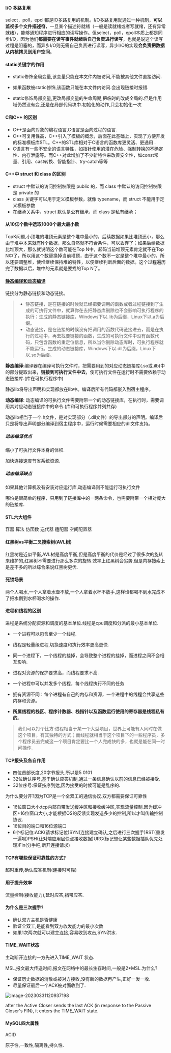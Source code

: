 #### I/O 多路复用

select，poll，epoll都是IO多路复用的机制。I/O多路复用就通过一种机制，**可以监视多个文件描述符**，一旦某个描述符就绪（一般是读就绪或者写就绪，还有异常就绪），能够通知程序进行相应的读写操作。但select，poll，epoll本质上都是同步I/O，因为他们**都需要在读写事件就绪后自己负责进行读写**，也就是说这个读写过程是阻塞的，而异步I/O则无需自己负责进行读写，异步I/O的实现**会负责把数据从内核拷贝到用户空间**。

#### static关键字的作用

- static修饰全局变量,该变量只能在本文件内被访问,不能被其他文件直接访问.

- 如果函数被static修饰,该函数只能在本文件内访问.会出现链接时报错.

- static修饰局部变量,更改局部变量的生命周期,把临时的改成全局的.但是作用域仍然没有变,还是在局部代码块中.初始化的动作,只会初始化一次

#### C和C++ 的区别

- C++是面向对象的编程语言,C语言是面向过程的语言.
- C++可复用性高，C++引入了模板的概念，后面在此基础上，实现了方便开发的标准模板库STL。C++的STL库相对于C语言的函数库更灵活、更通用 .
- C语言有一些不安全的语言特性，如指针使用的潜在危险、强制转换的不确定性、内存泄露等。而C++对此增加了不少新特性来改善安全性，如const常量、引用、cast转换、智能指针、try-catch等等  

#### C++中 struct 和 class 的区别  

- struct 中默认的访问控制权限是 public 的，而 class 中默认的访问控制权限是 private 的  
- class 关键字可以用于定义模板参数，就像 typename，而 struct 不能用于定义模板参数  
- 在继承关系中，struct 默认是公有继承，而 class 是私有继承；  

#### 从10亿个数中选取1000个最大最小数

TopK问题,小顶堆的堆顶元素是整个堆中最小的，后续数据如果比堆顶还小，那么由于堆中本来就有N个数据，那么自然就不符合条件，可以丢弃了；如果后续数据比堆顶大，那么就说明这个数可能在Top N中，起码当前堆顶元素肯定就不在Top N中了，所以用这个数替换掉当前堆顶，由于这个数不一定是整个堆中最小的，所以还要调整堆，使堆继续保持堆的特性，以便继续判断后面的数据。这个过程遍历完了数据以后，堆中的元素就是要找的Top N了。

#### [静态编译和动态编译](https://blog.csdn.net/weixin_38907560/article/details/81478981)

链接分为静态链接和动态链接。

> - 静态链接，是在链接的时候就已经把要调用的函数或者过程链接到了生成的可执行文件中，就算你在去把静态库删除也不会影响可执行程序的执行；生成的静态链接库，Windows下以.lib为后缀，Linux下以.a为后缀。
> - 动态链接，是在链接的时候没有把调用的函数代码链接进去，而是在执行的过程中，再去找要链接的函数，生成的可执行文件中没有函数代码，只包含函数的重定位信息，所以当你删除动态库时，可执行程序就不能运行。生成的动态链接库，Windows下以.dll为后缀，Linux下以.so为后缀。  

**静态编译**:编译器在编译可执行文件时，把需要用到的对应动态链接库(.so或.ilb)中的部分提取出来，**链接到可执行文件中去**，使可执行文件在运行时不需要依赖于动态链接库.(库在可执行程序中)

静态lib将导出声明和实现都放在lib中。编译后所有代码都嵌入到宿主程序。

**动态编译**: 动态编译的可执行文件需要附带一个的动态链接库，在执行时，需要调用其对应动态链接库中的命令.(库和可执行程序并列共存)

动态lib相当于一个.h文件，是对实现部分（.dll文件）的导出部分的声明。编译后只是将导出声明部分编译到宿主程序中，运行时候需要相应的dll文件支持。

##### 动态编译优点

缩小了可执行文件本身的体积.

加快连接速度节省系统资源.

##### 动态编译缺点

如果其他计算机没有安装对应运行库,动态编译则不能运行可执行文件

哪怕是很简单的程序，只用到了链接库中的一两条命令，也需要附带一个相对庞大的链接库.

#### STL六大组件

容器 算法 仿函数 迭代器 适配器 空间配置器

#### 红黑树vs平衡二叉搜索树(AVL树)

红黑树是近似平衡,AVL树是高度平衡,但是高度平衡的代价是经过了很多次的旋转来维护的,红黑树不需要进行那么多次的旋转.效率上红黑树会劣势,但是内存搜索上是差不多的所以综合来说红黑树更优.

#### 死锁场景

两个人喝水,一个人拿着水壶不放,一个人拿着水杯不放手,这样谁都喝不到水完成不了把水倒到水杯喝水的操作.

#### 进程和线程的区别

进程是系统分配资源和调度的基本单位.线程是cpu调度和分派的最小基本单位.

* 一个进程可以包含至少一个线程.
* 线程是轻量级进程,切换速度和执行效率更高更快.

* 同一个进程下，一个线程的挂掉，会导致整个进程的挂掉，而进程之间不会相互影响.
* 进程对资源的保护要求高，而线程要求不高.
* 一个进程中可以并发多个线程，每个线程执行不同的任务 
* 拥有资源不同：每个进程有自己的内存和资源，一个进程中的线程会共享这些内存和资源。
* **所属线程的栈区、程序计数器、栈指针以及函数运行使用的寄存器是线程私有的**。

> 我们可以打个比方:进程相当于某一个大型项目，世界上可能有人同时在做这个项目，有其独特的方式；而线程就相当于这个项目下的一些程序员，多个程序员去完成这一个项目肯定要比一个人完成快的多，也就是能在同一时间操作.

#### TCP报头及各自作用

* 四位首部长度,20字节报头,所以是5 0101
* 32位确认序号,基于确认应答机制,通过一条信息确认以前的信息已经被接受.
* 32位序号:保证按序到达,因为接受的时候可能是乱序的.

为什么要分开?因为TCP是一个全双工的通信协议.双方都需要保证可靠性

* 16位窗口大小:tcp内部自带发送缓冲区和接收缓冲区,实现流量控制.因为缓冲区+16位窗口大小,才能根据OS的反馈实现发送多少的控制,所以才叫传输控制协议.
* 16位目的端口和16位源端口
* 6个标记位:ACK(请求标记位)SYN(连接建立确认,之后进行三次握手)RST(重发一遍呗)PSH(让对端应用层快点接收数据)URG(标记想让某些数据插队优先处理)Fin(分手吧,断开连接请求)

#### TCP有哪些保证可靠性的方式?

超时重传,确认应答机制(连接时可靠)

#### 用于提升效率

流量控制(接收能力),延时应答,捎带应答.

#### 为什么是三次握手?

* 确认双方主机是否健康
* 验证全双工,是能看到双方收发能力的最小次数
* 如果1次两次就可以建立连接,容易收到攻击,SYN洪水.

#### TIME_WAIT状态

主动断开连接的一方先进入TIME_WAIT 状态.

MSL,报文最大传送时间,报文在网络中的最长生存时间,一般是2*MSL.为什么?

* 保证历史数据的消散或被对方接收,没有新的数据再产生,正好一发一收.
* 尽量保证最后一个ACK被对面收到了.

![image-20230331120937198](https://image-1309381344.cos.ap-nanjing.myqcloud.com/img/image-20230331120937198.png)

after the Active Closer sends the last ACK (in response to the Passive Closer's FIN), it enters the TIME_WAIT state.

#### MySQL四大属性

ACID

原子性,一致性,隔离性,持久性.

